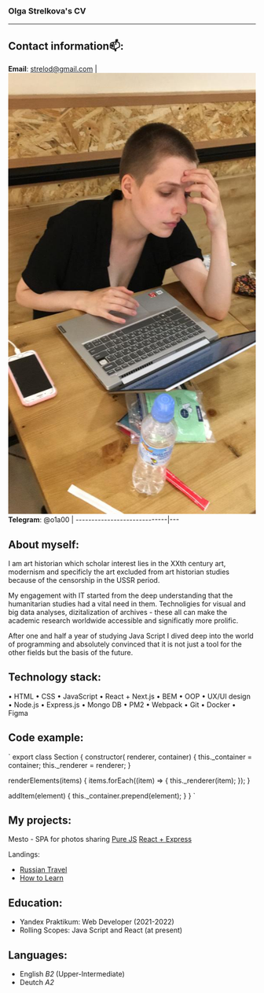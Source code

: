 ### Olga Strelkova's CV
---
## Contact information📫:
**Email**: strelod@gmail.com |![photo with me](./img/avatar.jpeg)
**Telegram**: @o1a00         |
-----------------------------|---

## About myself:
I am art historian which scholar interest lies in the XXth century art, modernism and specificly the art excluded from art historian studies because of the censorship in the USSR period.


My engagement with IT started from the deep understanding that the humanitarian studies had a vital need in them. Technoligies for visual and big data analyses, dizitalization of archives - these all can make the academic research worldwide accessible and significatly more prolific.


After one and half a year of studying Java Script I dived deep into the world of programming and absolutely convinced that it is not just a tool for the other fields but the basis of the future.


## Technology stack:

• HTML • CSS • JavaScript • React + Next.js
• BEM • OOP • UX/UI design
• Node.js • Express.js • Mongo DB • PM2
• Webpack • Git • Docker • Figma 

## Code example:

` export class Section {
  constructor( renderer, container) {
    this._container = container;
    this._renderer = renderer;
  }

  renderElements(items) {
    items.forEach((item) => {
      this._renderer(item);
    });
  }

  addItem(element) {
    this._container.prepend(element);
  }
} `

## My projects:
Mesto - SPA for photos sharing
[Pure JS]()
[React + Express]()

Landings: 
* [Russian Travel]()
* [How to Learn]()

## Education:
* Yandex Praktikum: Web Developer (2021-2022)
* Rolling Scopes: Java Script and React (at present)

## Languages:
* English *B2* (Upper-Intermediate)
* Deutch *A2*
